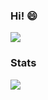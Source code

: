 ### Hi! 😄

![](https://memegenerator.net/img/instances/84972086.jpg)

### Stats
![](https://github-readme-stats.vercel.app/api?username=WORTI3&count_private=true&show_icons=true&hide=issues&theme=vue)
<!--
**WORTI3/WORTI3** is a ✨ _special_ ✨ repository because its `README.md` (this file) appears on your GitHub profile.

Here are some ideas to get you started:

- 🔭 I’m currently working on ...
- 🌱 I’m currently learning ...
- 👯 I’m looking to collaborate on ...
- 🤔 I’m looking for help with ...
- 💬 Ask me about ...
- 📫 How to reach me: ...
- 😄 Pronouns: ...
- ⚡ Fun fact: ...
-->
